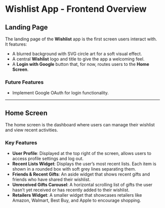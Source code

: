 # Wishlist App - Frontend Overview

## Landing Page

The landing page of the **Wishlist** app is the first screen users interact with. It features:

- A blurred background with SVG circle art for a soft visual effect.
- A central **Wishlist** logo and title to give the app a welcoming feel.
- A **Login with Google** button that, for now, routes users to the **Home Screen**.

### Future Features

- Implement Google OAuth for login functionality.
  
---

## Home Screen

The home screen is the dashboard where users can manage their wishlist and view recent activities.

### Key Features

- **User Profile**: Displayed at the top right of the screen, allows users to access profile settings and log out.
- **Recent Lists Widget**: Displays the user’s most recent lists. Each item is shown in a rounded box with soft grey lines separating them.
- **Friends & Recent Gifts**: An aside widget that shows recent gifts and friends who have shared their wishlist.
- **Unreceived Gifts Carousel**: A horizontal scrolling list of gifts the user hasn’t yet received or has recently added to their wishlist.
- **Retailers Widget**: A smaller widget that showcases retailers like Amazon, Walmart, Best Buy, and Apple to encourage shopping.
